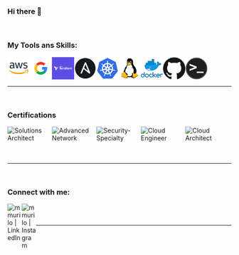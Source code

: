 ### Hi there 👋


<br />

### My Tools ans Skills:

<img align="left" alt="AWS" width="50px" src="https://raw.githubusercontent.com/github/explore/80688e429a7d4ef2fca1e82350fe8e3517d3494d/topics/aws/aws.png" />

<img align="left" alt="GCP" width="50px" src="https://raw.githubusercontent.com/github/explore/80688e429a7d4ef2fca1e82350fe8e3517d3494d/topics/google/google.png" />

<img align="left" alt="Terraform" width="50px" src="https://raw.githubusercontent.com/github/explore/80688e429a7d4ef2fca1e82350fe8e3517d3494d/topics/terraform/terraform.png" />

<img align="left" alt="Ansible" width="50px" src="https://raw.githubusercontent.com/github/explore/80688e429a7d4ef2fca1e82350fe8e3517d3494d/topics/ansible/ansible.png" />

<img align="left" alt="Kubernetes" width="50px" src="https://raw.githubusercontent.com/github/explore/80688e429a7d4ef2fca1e82350fe8e3517d3494d/topics/kubernetes/kubernetes.png" />

<img align="left" alt="Linux" width="50px" src="https://raw.githubusercontent.com/github/explore/80688e429a7d4ef2fca1e82350fe8e3517d3494d/topics/linux/linux.png" />

<img align="left" alt="Docker" width="50px" src="https://raw.githubusercontent.com/github/explore/80688e429a7d4ef2fca1e82350fe8e3517d3494d/topics/docker/docker.png" />

<img align="left" alt="GitHub" width="50px" src="https://raw.githubusercontent.com/github/explore/78df643247d429f6cc873026c0622819ad797942/topics/github/github.png" />

<img align="left" alt="Terminal" width="50px" src="https://raw.githubusercontent.com/github/explore/80688e429a7d4ef2fca1e82350fe8e3517d3494d/topics/terminal/terminal.png" />


<br />
<br />
<br />

---

<br />

### Certifications


[<img align="left" alt="Solutions Architect" width="100px" src="https://images.youracclaim.com/size/680x680/images/6774b3bf-7a82-4d40-a2d1-86b412635bae/AWS-SolArchitect-Associate.png" />](https://www.youracclaim.com/badges/910ac811-1a92-4e44-b0aa-153c45e00187/public_url)

[<img align="left" alt="Advanced Network" width="100px" src="https://images.youracclaim.com/size/680x680/images/d8ca0c52-8f45-4bf3-87a1-de6455b41bfc/AWS-AdvNetworking-Specialty.png" />](https://www.youracclaim.com/badges/7f49e7e3-299c-4077-a5d3-eab01e2d8900/public_url)

[<img align="left" alt="Security-Specialty" width="100px" src="https://images.youracclaim.com/size/680x680/images/a8f6dbdb-636e-49a4-8d4d-e8fad8d53fa5/AWS-Security-Specialty.png" />](https://www.youracclaim.com/badges/5040f5bc-2fab-4753-ba52-79bb8b1d858b/public_url)

[<img align="left" alt="Cloud Engineer" width="100px" src="https://api.accredible.com/v1/frontend/credential_website_embed_image/badge/13644961" />](https://www.credential.net/6c338192-50b1-4d29-a7a1-2b0a8bbebcf4)

[<img align="left" alt="Cloud Architect" width="100px" src="https://api.accredible.com/v1/frontend/credential_website_embed_image/badge/13714442" />](https://www.credential.net/7b77f4b1-433e-4307-b92c-cbb8276a78a8)


<br />
<br />
<br />
<br />

---

<br />

### Connect with me:

[<img align="left" alt="mmurilo | LinkedIn" width="32px" src="https://cdn.jsdelivr.net/npm/simple-icons@v3/icons/linkedin.svg" />][linkedin]
[<img align="left" alt="mmurilo | Instagram" width="32px" src="https://cdn.jsdelivr.net/npm/simple-icons@v3/icons/instagram.svg" />][instagram]

<br />
<br />

---

[instagram]: https://instagram.com/mmurilomr
[linkedin]: https://linkedin.com/in/mmurilo

<!--
**mmurilo/mmurilo** is a ✨ _special_ ✨ repository because its `README.md` (this file) appears on your GitHub profile.

Here are some ideas to get you started:

- 🔭 I’m currently working on ...
- 🌱 I’m currently learning ...
- 👯 I’m looking to collaborate on ...
- 🤔 I’m looking for help with ...
- 💬 Ask me about ...
- 📫 How to reach me: ...
- 😄 Pronouns: ...
- ⚡ Fun fact: ...
-->
